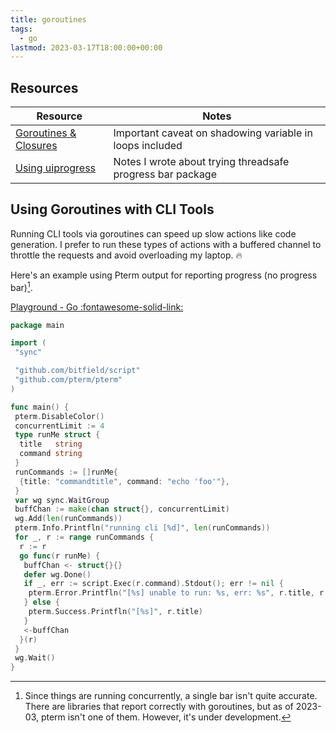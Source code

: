```yaml
---
title: goroutines
tags:
  - go
lastmod: 2023-03-17T18:00:00+00:00
---
```

## Resources

| Resource                                                                | Notes                                                      |
| ----------------------------------------------------------------------- | ---------------------------------------------------------- |
| [Goroutines & Closures](https://go.dev/doc/faq#closures_and_goroutines) | Important caveat on shadowing variable in loops included   |
| [Using uiprogress](https://www.sheldonhull.com/go-r1-day-70/)           | Notes I wrote about trying threadsafe progress bar package |

## Using Goroutines with CLI Tools

Running CLI tools via goroutines can speed up slow actions like code generation.
I prefer to run these types of actions with a buffered channel to throttle the requests and avoid overloading my laptop. 🔥

Here's an example using Pterm output for reporting progress (no progress bar)[^race-conditions].

[Playground - Go :fontawesome-solid-link:](https://go.dev/play/p/1-XLUoLpBy4)

```go title="Invoking CLI With Buffered Channels"
package main

import (
 "sync"

 "github.com/bitfield/script"
 "github.com/pterm/pterm"
)

func main() {
 pterm.DisableColor()
 concurrentLimit := 4
 type runMe struct {
  title   string
  command string
 }
 runCommands := []runMe{
  {title: "commandtitle", command: "echo 'foo'"},
 }
 var wg sync.WaitGroup
 buffChan := make(chan struct{}, concurrentLimit)
 wg.Add(len(runCommands))
 pterm.Info.Printfln("running cli [%d]", len(runCommands))
 for _, r := range runCommands {
  r := r
  go func(r runMe) {
   buffChan <- struct{}{}
   defer wg.Done()
   if _, err := script.Exec(r.command).Stdout(); err != nil {
    pterm.Error.Printfln("[%s] unable to run: %s, err: %s", r.title, r.command, err)
   } else {
    pterm.Success.Printfln("[%s]", r.title)
   }
   <-buffChan
  }(r)
 }
 wg.Wait()
}

```

[^race-conditions]: Since things are running concurrently, a single bar isn't quite accurate. There are libraries that report correctly with goroutines, but as of 2023-03, pterm isn't one of them. However, it's under development.
